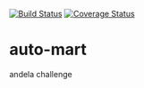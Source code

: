 [![Build Status](https://travis-ci.org/travis-ci/travis-web.svg?branch=master)](https://travis-ci.org/travis-ci/travis-web)
[![Coverage Status](https://coveralls.io/repos/github/coolbop1/automart/badge.svg?branch=develop)](https://coveralls.io/github/coolbop1/automart?branch=develop)
# auto-mart
andela challenge

